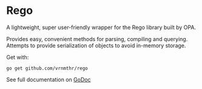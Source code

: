 # Rego

A lightweight, super user-friendly wrapper for the Rego library built by OPA.

Provides easy, convenient methods for parsing, compiling and querying. Attempts 
to provide serialization of objects to avoid in-memory storage.

Get with: 
```
go get github.com/vrnmthr/rego
```

See full documentation on [GoDoc](https://godoc.org/github.com/vrnmthr/rego)
